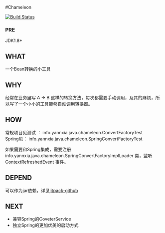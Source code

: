 #Chameleon

[![Build Status](https://travis-ci.org/yannxia/chameleon.svg?branch=master)](https://travis-ci.org/yannxia/chameleon.svg?branch=master)

### PRE
JDK1.8+


## WHAT
一个Bean转换的小工具


## WHY
经常在业务里写 A -> B 这样的转换方法，每次都需要手动调用，及其的麻烦，所以写了一个小小的工具能够自动调用转换器。


## HOW
常规项目见测试 ： info.yannxia.java.chameleon.ConvertFactoryTest   
Spring见： info.yannxia.java.chameleon.SpringConvertFactoryTest   


如果需要和Spring集成，需要注册 info.yannxia.java.chameleon.SpringConvertFactoryImplLoader 类，监听ContextRefreshedEvent 事件。


## DEPEND
可以作为jar依赖，详见[jitpack-github](https://jitpack.io/#yannxia/chameleon/0.1-SNAPSHOT)


## NEXT
- 兼容Spring的CoveterService
- 独立Spring的更加优美的启动方式